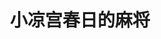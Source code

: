 ---
logo: images/official_game/小凉宫春日的麻将.jpg
title: 小凉宫春日的麻将
subTitle: 于2011年7月7日发售的TBG游戏，PSP平台，开发商Kadokawa Games

category: 官方游戏

hasResource: true
downloadList:
  - intro: 日版
    size: 375.6MB
    link: 
  - intro: 通关补丁
    size: 11MB
    link:
  - intro: OST
    size: 64.9MB
    link: 
  - intro: 云盘 提取码:8wwx
    size: 
    link: https://pan.baidu.com/s/1VVugiS5P1REAuElf_XzeCg

downloadContent: |
  《小凉宫春日的麻将》是于2011年7月7日发售的TBG游戏，PSP平台，开发商Kadokawa Games。<br>
  本作中充满了不停的笑料与吐糟，以及独特的原作故事。另外，这次采用了角色发言会影响到麻将桌的独特系统。SOS团全部成员将采用与动画相同的声优阵。滑稽的对话，充满节奏感的演出。以及游戏的原创故事与多重结局的形式。在对话中的做出选择、移动的地点、麻将的结果等都将成为影响故事发展的分支。<br>
  将支持Ad-Hoc与Game Shareing联机支持最多四人联机对战，同时游戏中还将融入人气作“小凉宫春日”的独特有趣AVG冒险要素，带领玩家们展开一场非日常的麻将对战冒险。另外本作中除了搭载无停顿的各种搞笑对白之外，还搭载了会提示玩家们弃牌或是打牌的各种建言的辅助功能。<br>
---